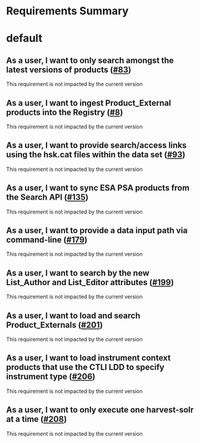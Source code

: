 
Requirements Summary
====================

# default

## As a user, I want to only search amongst the latest versions of products ([#83](https://github.com/NASA-PDS/registry-legacy-solr/issues/83)) 


This requirement is not impacted by the current version
## As a user, I want to ingest Product_External products into the Registry ([#8](https://github.com/NASA-PDS/registry-legacy-solr/issues/8)) 


This requirement is not impacted by the current version
## As a user, I want to provide search/access links using the hsk.cat files within the data set ([#93](https://github.com/NASA-PDS/registry-legacy-solr/issues/93)) 


This requirement is not impacted by the current version
## As a user, I want to sync ESA PSA products from the Search API ([#135](https://github.com/NASA-PDS/registry-legacy-solr/issues/135)) 


This requirement is not impacted by the current version
## As a user, I want to provide a data input path via command-line ([#179](https://github.com/NASA-PDS/registry-legacy-solr/issues/179)) 


This requirement is not impacted by the current version
## As a user, I want to search by the new List_Author and List_Editor attributes ([#199](https://github.com/NASA-PDS/registry-legacy-solr/issues/199)) 


This requirement is not impacted by the current version
## As a user, I want to load and search Product_Externals ([#201](https://github.com/NASA-PDS/registry-legacy-solr/issues/201)) 


This requirement is not impacted by the current version
## As a user, I want to load instrument context products that use the CTLI LDD to specify instrument type ([#206](https://github.com/NASA-PDS/registry-legacy-solr/issues/206)) 


This requirement is not impacted by the current version
## As a user, I want to only execute one harvest-solr at a time ([#208](https://github.com/NASA-PDS/registry-legacy-solr/issues/208)) 


This requirement is not impacted by the current version